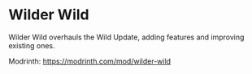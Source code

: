 # Wilder Wild


Wilder Wild overhauls the Wild Update, adding features and improving existing ones.

Modrinth: https://modrinth.com/mod/wilder-wild
